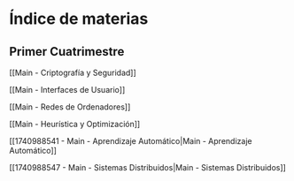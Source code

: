 # Índice de materias

## Primer Cuatrimestre

[[Main - Criptografía y Seguridad]]

[[Main - Interfaces de Usuario]]

[[Main - Redes de Ordenadores]]

[[Main - Heurística y Optimización]]

[[1740988541 - Main - Aprendizaje Automático|Main - Aprendizaje Automático]]

[[1740988547 - Main - Sistemas Distribuidos|Main - Sistemas Distribuidos]]

